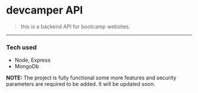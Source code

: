 # devcamper API
> this is a backend API for bootcamp websites.

<hr>

### Tech used
- Node, Express
- MongoDb

 **NOTE:** The project is fully functional some more features and security parameters are required to be added. It will be updated soon.